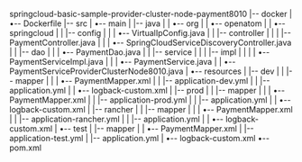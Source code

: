 springcloud-basic-sample-provider-cluster-node-payment8010
|-- docker
|   •-- Dockerfile
|-- src
|   •-- main
|       |-- java
|       |   •-- org
|       |       •-- openatom
|       |           •-- springcloud
|       |               |-- config
|       |               |   •-- VirtualIpConfig.java
|       |               |-- controller
|       |               |   |-- PaymentController.java
|       |               |   •-- SpringCloudServiceDiscoveryController.java
|       |               |-- dao
|       |               |   •-- PaymentDao.java
|       |               |-- service
|       |               |   |-- impl
|       |               |   |   •-- PaymentServiceImpl.java
|       |               |   •-- PaymentService.java
|       |               •-- PaymentServiceProviderClusterNode8010.java
|       •-- resources
|           |-- dev
|           |   |-- mapper
|           |   |   •-- PaymentMapper.xml
|           |   |-- application-dev.yml
|           |   |-- application.yml
|           |   •-- logback-custom.xml
|           |-- prod
|           |   |-- mapper
|           |   |   •-- PaymentMapper.xml
|           |   |-- application-prod.yml
|           |   |-- application.yml
|           |   •-- logback-custom.xml
|           |-- rancher
|           |   |-- mapper
|           |   |   •-- PaymentMapper.xml
|           |   |-- application-rancher.yml
|           |   |-- application.yml
|           |   •-- logback-custom.xml
|           •-- test
|               |-- mapper
|               |   •-- PaymentMapper.xml
|               |-- application-test.yml
|               |-- application.yml
|               •-- logback-custom.xml
•-- pom.xml